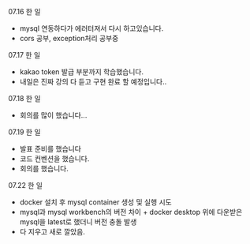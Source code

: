 07.16 한 일

- mysql 연동하다가 에러터져서 다시 하고있습니다.
- cors 공부, exception처리 공부중

07.17 한 일

- kakao token 발급 부분까지 학습했습니다.
- 내일은 진짜 강의 다 듣고 구현 완료 할 예정입니다..

07.18 한 일

- 회의를 많이 했습니다...

07.19 한 일

- 발표 준비를 했습니다
- 코드 컨벤션을 했습니다.
- 회의를 했습니다.

07.22 한 일

- docker 설치 후 mysql container 생성 및 실행 시도
- mysql과 mysql workbench의 버전 차이 + docker desktop 위에 다운받은 mysql을 latest로 했더니 버전 충돌 발생
- 다 지우고 새로 깔았음.
